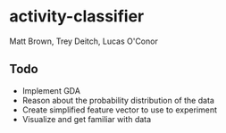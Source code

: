 activity-classifier
===================

Matt Brown, Trey Deitch, Lucas O'Conor

Todo
----

- Implement GDA
- Reason about the probability distribution of the data
- Create simplified feature vector to use to experiment
- Visualize and get familiar with data
